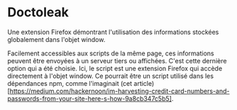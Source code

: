 # Doctoleak

Une extension Firefox démontrant l'utilisation des informations stockées globalement dans l'objet window.

Facilement accessibles aux scripts de la même page, ces informations peuvent être envoyées à un serveur tiers ou affichées. C'est cette dernière option qui a été choisie. Ici, le script est une extension Firefox qui accède directement à l'objet window. Ce pourrait être un script utilisé dans les dépendances npm, comme l'imaginait (cet article)[https://medium.com/hackernoon/im-harvesting-credit-card-numbers-and-passwords-from-your-site-here-s-how-9a8cb347c5b5].
